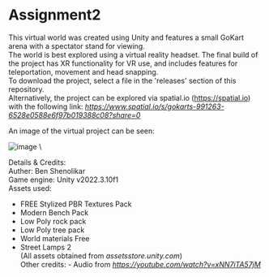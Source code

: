 # Assignment2
  
This virtual world was created using Unity and features a small GoKart arena with a spectator stand for viewing.  
The world is best explored using a virtual reality headset. The final build of the project has XR functionality for VR use, and includes features for teleportation, movement and head snapping.  
To download the project, select a file in the 'releases' section of this repository.  
Alternatively, the project can be explored via spatial.io (https://spatial.io) with the following link:   _https://www.spatial.io/s/gokarts-991263-6528e0588e6f97b019388c08?share=0_  
    
An image of the virtual project can be seen:  
  
![image](https://github.com/benshen4/Assignment2/assets/147525103/d6670b4f-a1ef-461a-8b17-1b2003809e63) \
  
Details & Credits:  
Auther: Ben Shenolikar  
Game engine: Unity v2022.3.10f1  
Assets used:  
  - FREE Stylized PBR Textures Pack
  - Modern Bench Pack
  - Low Poly rock pack
  - Low Poly tree pack
  - World materials Free
  - Street Lamps 2  
(All assets obtained from _assetsstore.unity.com_)  
Other credits: - Audio from _https://youtube.com/watch?v=xNN7iTA57jM_ 
